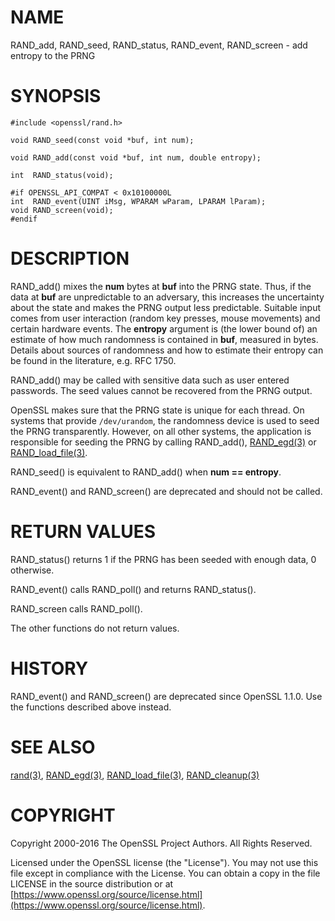 # NAME

RAND\_add, RAND\_seed, RAND\_status, RAND\_event, RAND\_screen - add
entropy to the PRNG

# SYNOPSIS

    #include <openssl/rand.h>

    void RAND_seed(const void *buf, int num);

    void RAND_add(const void *buf, int num, double entropy);

    int  RAND_status(void);

    #if OPENSSL_API_COMPAT < 0x10100000L
    int  RAND_event(UINT iMsg, WPARAM wParam, LPARAM lParam);
    void RAND_screen(void);
    #endif

# DESCRIPTION

RAND\_add() mixes the **num** bytes at **buf** into the PRNG state. Thus,
if the data at **buf** are unpredictable to an adversary, this
increases the uncertainty about the state and makes the PRNG output
less predictable. Suitable input comes from user interaction (random
key presses, mouse movements) and certain hardware events. The
**entropy** argument is (the lower bound of) an estimate of how much
randomness is contained in **buf**, measured in bytes. Details about
sources of randomness and how to estimate their entropy can be found
in the literature, e.g. RFC 1750.

RAND\_add() may be called with sensitive data such as user entered
passwords. The seed values cannot be recovered from the PRNG output.

OpenSSL makes sure that the PRNG state is unique for each thread. On
systems that provide `/dev/urandom`, the randomness device is used
to seed the PRNG transparently. However, on all other systems, the
application is responsible for seeding the PRNG by calling RAND\_add(),
[RAND\_egd(3)](http://man.he.net/man3/RAND_egd)
or [RAND\_load\_file(3)](http://man.he.net/man3/RAND_load_file).

RAND\_seed() is equivalent to RAND\_add() when **num == entropy**.

RAND\_event() and RAND\_screen() are deprecated and should not be called.

# RETURN VALUES

RAND\_status() returns 1 if the PRNG has been seeded
with enough data, 0 otherwise.

RAND\_event() calls RAND\_poll() and returns RAND\_status().

RAND\_screen calls RAND\_poll().

The other functions do not return values.

# HISTORY

RAND\_event() and RAND\_screen() are deprecated since OpenSSL
1.1.0.  Use the functions described above instead.

# SEE ALSO

[rand(3)](http://man.he.net/man3/rand), [RAND\_egd(3)](http://man.he.net/man3/RAND_egd),
[RAND\_load\_file(3)](http://man.he.net/man3/RAND_load_file), [RAND\_cleanup(3)](http://man.he.net/man3/RAND_cleanup)

# COPYRIGHT

Copyright 2000-2016 The OpenSSL Project Authors. All Rights Reserved.

Licensed under the OpenSSL license (the "License").  You may not use
this file except in compliance with the License.  You can obtain a copy
in the file LICENSE in the source distribution or at
[https://www.openssl.org/source/license.html](https://www.openssl.org/source/license.html).

